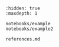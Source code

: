 ```{include} ../README.md

```

```{toctree}
:hidden: true
:maxdepth: 1

notebooks/example
notebooks/example2

references.md
```
